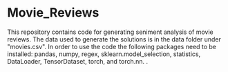 # Movie_Reviews
This repository contains code for generating seniment analysis of movie reviews. The data used to generate the solutions is in the data folder under "movies.csv". In order to use the code the following packages need to be installed: pandas, numpy, regex, sklearn.model_selection, statistics, DataLoader, TensorDataset, torch, and torch.nn.
.
